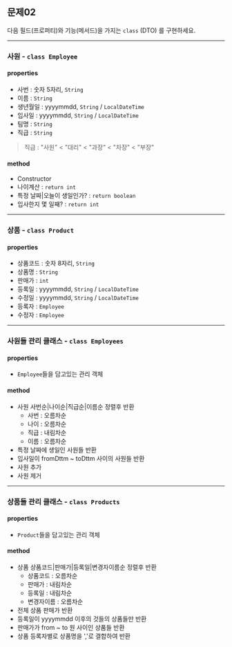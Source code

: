 ## 문제02
다음 필드(프로퍼티)와 기능(메서드)을 가지는 `class` (DTO) 를 구현하세요.

<hr/>

### 사원 - `class Employee`
#### properties
- 사번 : 숫자 5자리, `String`
- 이름 : `String`
- 생년월일 : yyyymmdd, `String` / `LocalDateTime`
- 입사일 : yyyymmdd, `String` / `LocalDateTime`
- 팀명 : `String`
- 직급 : `String`

> 직급 : "사원" < "대리" < "과장" < "차장" < "부장"

#### method
- Constructor
- 나이계산 : `return int`
- 특정 날짜|오늘이 생일인가? : `return boolean`
- 입사한지 몇 일째? : `return int`

<hr/>

### 상품 - `class Product`
#### properties
- 상품코드 : 숫자 8자리, `String`
- 상품명 : `String`
- 판매가 : `int`
- 등록일 : yyyymmdd, `String` / `LocalDateTime`
- 수정일 : yyyymmdd, `String` / `LocalDateTime`
- 등록자 : `Employee`
- 수정자 : `Employee`

<hr/>

### 사원들 관리 클래스 - `class Employees`
#### properties
- `Employee`들을 담고있는 관리 객체

#### method
- 사원 사번순|나이순|직급순|이름순 정렬후 반환
  - 사번 : 오름차순
  - 나이 : 오름차순
  - 직급 : 내림차순
  - 이름 : 오름차순
- 특정 날짜에 생일인 사원들 반환
- 입사일이 fromDttm ~ toDttm 사이의 사원들 반환
- 사원 추가
- 사원 제거

<hr/>

### 상품들 관리 클래스 - `class Products`
#### properties
- `Product`들을 담고있는 관리 객체

#### method
- 상품 상품코드|판매가|등록일|변경자이름순 정렬후 반환
  - 상품코드 : 오름차순
  - 판매가 : 내림차순
  - 등록일 : 내림차순
  - 변경자이름 : 오름차순
- 전체 상품 판매가 반환
- 등록일이 yyyymmdd 이후의 것들의 상품들만 반환
- 판매가가 from ~ to 원 사이인 상품들 반환
- 상품 등록자별로 상품명을 ','로 결합하여 반환